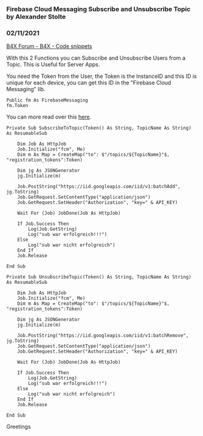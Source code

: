 ###  Firebase Cloud Messaging Subscribe and Unsubscribe Topic by Alexander Stolte
### 02/11/2021
[B4X Forum - B4X - Code snippets](https://www.b4x.com/android/forum/threads/88828/)

With this 2 Functions you can Subscribe and Unsubscribe Users from a Topic. This is Useful for Server Apps.  
  
You need the Token from the User, the Token is the InstanceID and this ID is unique for each device, you can get this ID in the "Firebase Cloud Messaging" lib.  
  

```B4X
Public fm As FirebaseMessaging  
fm.Token
```

  
  
You can more read over this [here](https://developers.google.com/instance-id/reference/server#manage_relationship_maps_for_multiple_app_instances).  
  

```B4X
Private Sub SubscribeToTopic(Token() As String, TopicName As String) As ResumableSub  
      
    Dim Job As HttpJob  
    Job.Initialize("fcm", Me)  
    Dim m As Map = CreateMap("to": $"/topics/${TopicName}"$, "registration_tokens":Token)  
   
    Dim jg As JSONGenerator  
    jg.Initialize(m)  
   
    Job.PostString("https://iid.googleapis.com/iid/v1:batchAdd", jg.ToString)  
    Job.GetRequest.SetContentType("application/json")  
    Job.GetRequest.SetHeader("Authorization", "key=" & API_KEY)  
   
    Wait For (Job) JobDone(Job As HttpJob)  
      
    If Job.Success Then  
        Log(Job.GetString)  
        Log("sub war erfolgreich!!!")  
    Else  
        Log("sub war nicht erfolgreich")  
    End If  
    Job.Release  
   
End Sub  
  
Private Sub UnsubscribeTopic(Token() As String, TopicName As String) As ResumableSub  
      
    Dim Job As HttpJob  
    Job.Initialize("fcm", Me)  
    Dim m As Map = CreateMap("to": $"/topics/${TopicName}"$, "registration_tokens":Token)  
  
    Dim jg As JSONGenerator  
    jg.Initialize(m)  
   
    Job.PostString("https://iid.googleapis.com/iid/v1:batchRemove", jg.ToString)  
    Job.GetRequest.SetContentType("application/json")  
    Job.GetRequest.SetHeader("Authorization", "key=" & API_KEY)  
   
    Wait For (Job) JobDone(Job As HttpJob)  
      
    If Job.Success Then  
        Log(Job.GetString)  
        Log("sub war erfolgreich!!!")  
    Else  
        Log("sub war nicht erfolgreich")  
    End If  
    Job.Release  
   
End Sub
```

  
  
Greetings